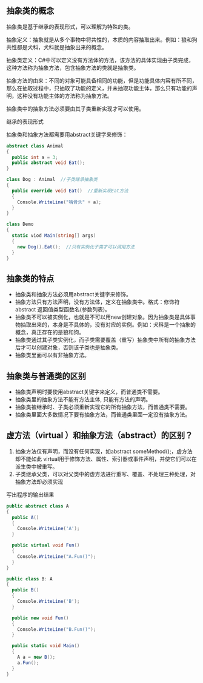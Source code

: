 ## 抽象类的概念

抽象类是基于继承的表现形式，可以理解为特殊的类。

抽象定义：抽象就是从多个事物中将共性的，本质的内容抽取出来。例如：狼和狗共性都是犬科，犬科就是抽象出来的概念。

抽象类定义：C#中可以定义没有方法体的方法，该方法的具体实现由子类完成，这种方法称为抽象方法，包含抽象方法的类就是抽象类。

抽象方法的由来：不同的对象可能具备相同的功能，但是功能具体内容有所不同，那么在抽取过程中，只抽取了功能的定义，并未抽取功能主体，那么只有功能的声明，这种没有功能主体的方法称为抽象方法。

抽象类中的抽象方法必须要由其子类重新实现才可以使用。

继承的表现形式

抽象类和抽象方法都需要用abstract关键字来修饰：
```C#
abstract class Animal
{
  public int a = 3;
  public abstract void Eat();
}

class Dog : Animal  //子类继承抽象类
{
  public override void Eat()  //重新实现Eat方法
  {
    Console.WriteLine("啃骨头" + a);
  }
}

class Demo
{
  static viod Main(string[] args)
  {
    new Dog().Eat();  //只有实例化子类才可以调用方法
  }
}

```
## 抽象类的特点

* 抽象类和抽象方法必须用abstract关键字来修饰。
* 抽象方法只有方法声明，没有方法体，定义在抽象类中。格式：修饰符abstract 返回值类型函数名(参数列表)。
* 抽象类不可以被实例化，也就是不可以用new创建对象。因为抽象类是具体事物抽取出来的，本身是不具体的，没有对应的实例。例如：犬科是一个抽象的概念，真正存在的是狼和狗。
* 抽象类通过其子类实例化，而子类需要覆盖（重写）抽象类中所有的抽象方法后才可以创建对象，否则该子类也是抽象类。
* 抽象类里面可以有非抽象方法。
## 抽象类与普通类的区别

* 抽象类声明时要使用abstract关键字来定义，而普通类不需要。
* 抽象类里的抽象方法不能有方法主体, 只能有方法的声明。
* 抽象类被继承时、子类必须重新实现它的所有抽象方法，而普通类不需要。
* 抽象类里面大多数情况下要有抽象方法，而普通类里面一定没有抽象方法。

## 虚方法（virtual ）和抽象方法（abstract）的区别？
1. 抽象方法仅有声明，而没有任何实现，如abstract someMethod();，虚方法却不能如此
virtual用于修饰方法、属性、索引器或事件声明，并使它们可以在派生类中被重写。
2. 子类继承父类，可以对父类中的虚方法进行重写、覆盖、不处理三种处理，对抽象方法却必须实现

写出程序的输出结果
```C#
public abstract class A
{
  public A()
  {
    Console.WriteLine('A');
  }

  public virtual void Fun()
  {
    Console.WriteLine("A.Fun()");
  }
}

public class B: A
{
  public B()
  {
    Console.WriteLine('B');
  }

  public new void Fun()
  {
    Console.WriteLine("B.Fun()");
  }

  public static void Main()
  {
    A a = new B();
    a.Fun();
  }
}
```
